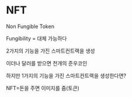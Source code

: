 # NFT


Non Fungible Token

Fungibility = 대체 가능하다

2가지의 기능을 가진 스마트컨트랙을 생성

이더나 달러를 받으면 천개의 준우코인

하지만 1가지의 기능을 가진 스마트컨트랙을 생성한다면?

NFT=돈을 주면 이미지를 줌(토큰)

